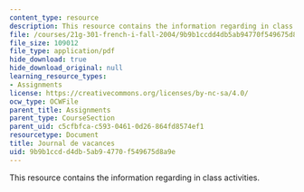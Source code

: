 ```yaml
---
content_type: resource
description: This resource contains the information regarding in class activities.
file: /courses/21g-301-french-i-fall-2004/9b9b1ccdd4db5ab94770f549675d8a9e_MIT21G_301F04_vacances.pdf
file_size: 109012
file_type: application/pdf
hide_download: true
hide_download_original: null
learning_resource_types:
- Assignments
license: https://creativecommons.org/licenses/by-nc-sa/4.0/
ocw_type: OCWFile
parent_title: Assignments
parent_type: CourseSection
parent_uid: c5cfbfca-c593-0461-0d26-864fd8574ef1
resourcetype: Document
title: Journal de vacances
uid: 9b9b1ccd-d4db-5ab9-4770-f549675d8a9e
---
```

This resource contains the information regarding in class activities.